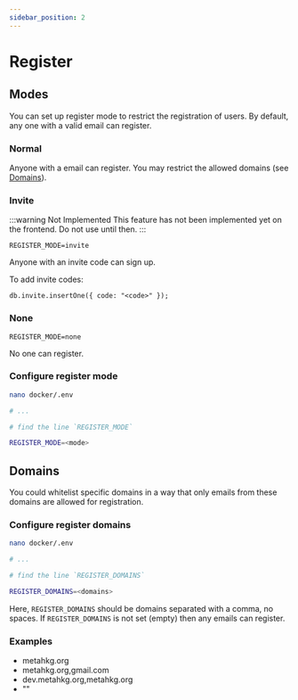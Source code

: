```yaml
---
sidebar_position: 2
---
```


# Register

## Modes

You can set up register mode to restrict the registration of users. By default, any one with a valid email can register.

### Normal

Anyone with a email can register. You may restrict the allowed domains (see [Domains](#Domains)).

### Invite

:::warning Not Implemented
This feature has not been implemented yet on the frontend. Do not use until then.
:::

`REGISTER_MODE=invite`

Anyone with an invite code can sign up.

To add invite codes:

```mongodb
db.invite.insertOne({ code: "<code>" });
```

### None

`REGISTER_MODE=none`

No one can register.

### Configure register mode

```bash
nano docker/.env
```

```bash title=docker/.env
# ...

# find the line `REGISTER_MODE`

REGISTER_MODE=<mode>
```

## Domains

You could whitelist specific domains in a way that only emails from these domains are allowed for registration.

### Configure register domains

```bash
nano docker/.env
```

```bash title=docker/.env
# ...

# find the line `REGISTER_DOMAINS`

REGISTER_DOMAINS=<domains>
```

Here, `REGISTER_DOMAINS` should be domains separated with a comma, no spaces.
If `REGISTER_DOMAINS` is not set (empty) then any emails can register.

### Examples

- metahkg.org
- metahkg.org,gmail.com
- dev.metahkg.org,metahkg.org
- ""
